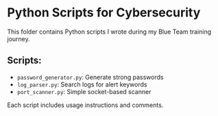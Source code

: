 # Python Scripts for Cybersecurity

This folder contains Python scripts I wrote during my Blue Team training journey.

## Scripts:
- `password_generator.py`: Generate strong passwords
- `log_parser.py`: Search logs for alert keywords
- `port_scanner.py`: Simple socket-based scanner

Each script includes usage instructions and comments.
